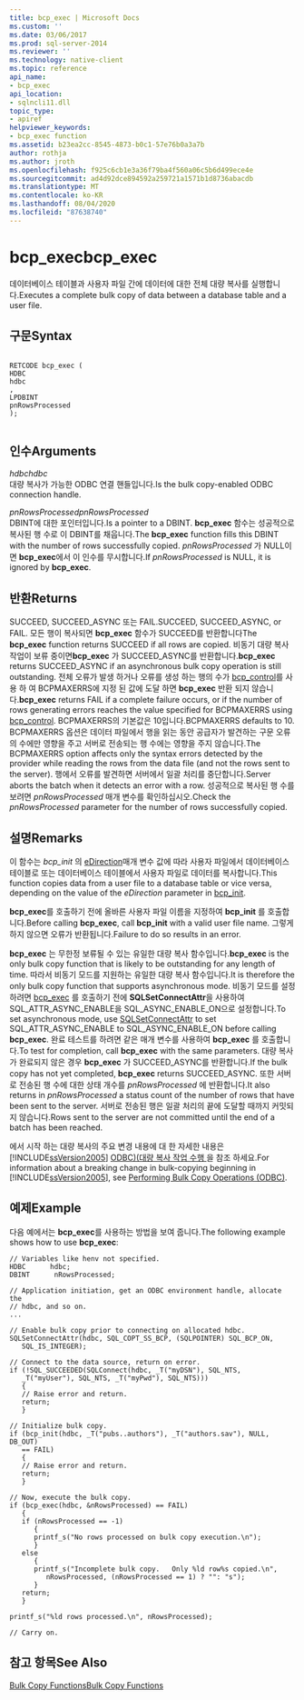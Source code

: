 ```yaml
---
title: bcp_exec | Microsoft Docs
ms.custom: ''
ms.date: 03/06/2017
ms.prod: sql-server-2014
ms.reviewer: ''
ms.technology: native-client
ms.topic: reference
api_name:
- bcp_exec
api_location:
- sqlncli11.dll
topic_type:
- apiref
helpviewer_keywords:
- bcp_exec function
ms.assetid: b23ea2cc-8545-4873-b0c1-57e76b0a3a7b
author: rothja
ms.author: jroth
ms.openlocfilehash: f925c6cb1e3a36f79ba4f560a06c5b6d499ece4e
ms.sourcegitcommit: ad4d92dce894592a259721a1571b1d8736abacdb
ms.translationtype: MT
ms.contentlocale: ko-KR
ms.lasthandoff: 08/04/2020
ms.locfileid: "87638740"
---
```

# <a name="bcp_exec"></a><span data-ttu-id="6bc38-102">bcp_exec</span><span class="sxs-lookup"><span data-stu-id="6bc38-102">bcp_exec</span></span>
  <span data-ttu-id="6bc38-103">데이터베이스 테이블과 사용자 파일 간에 데이터에 대한 전체 대량 복사를 실행합니다.</span><span class="sxs-lookup"><span data-stu-id="6bc38-103">Executes a complete bulk copy of data between a database table and a user file.</span></span>  
  
## <a name="syntax"></a><span data-ttu-id="6bc38-104">구문</span><span class="sxs-lookup"><span data-stu-id="6bc38-104">Syntax</span></span>  
  
```  
  
RETCODE bcp_exec (  
HDBC   
hdbc  
,  
LPDBINT   
pnRowsProcessed  
);  
  
```  
  
## <a name="arguments"></a><span data-ttu-id="6bc38-105">인수</span><span class="sxs-lookup"><span data-stu-id="6bc38-105">Arguments</span></span>  
 <span data-ttu-id="6bc38-106">*hdbc*</span><span class="sxs-lookup"><span data-stu-id="6bc38-106">*hdbc*</span></span>  
 <span data-ttu-id="6bc38-107">대량 복사가 가능한 ODBC 연결 핸들입니다.</span><span class="sxs-lookup"><span data-stu-id="6bc38-107">Is the bulk copy-enabled ODBC connection handle.</span></span>  
  
 <span data-ttu-id="6bc38-108">*pnRowsProcessed*</span><span class="sxs-lookup"><span data-stu-id="6bc38-108">*pnRowsProcessed*</span></span>  
 <span data-ttu-id="6bc38-109">DBINT에 대한 포인터입니다.</span><span class="sxs-lookup"><span data-stu-id="6bc38-109">Is a pointer to a DBINT.</span></span> <span data-ttu-id="6bc38-110">**bcp_exec** 함수는 성공적으로 복사된 행 수로 이 DBINT를 채웁니다.</span><span class="sxs-lookup"><span data-stu-id="6bc38-110">The **bcp_exec** function fills this DBINT with the number of rows successfully copied.</span></span> <span data-ttu-id="6bc38-111">*pnRowsProcessed* 가 NULL이면 **bcp_exec**에서 이 인수를 무시합니다.</span><span class="sxs-lookup"><span data-stu-id="6bc38-111">If *pnRowsProcessed* is NULL, it is ignored by **bcp_exec**.</span></span>  
  
## <a name="returns"></a><span data-ttu-id="6bc38-112">반환</span><span class="sxs-lookup"><span data-stu-id="6bc38-112">Returns</span></span>  
 <span data-ttu-id="6bc38-113">SUCCEED, SUCCEED_ASYNC 또는 FAIL.</span><span class="sxs-lookup"><span data-stu-id="6bc38-113">SUCCEED, SUCCEED_ASYNC, or FAIL.</span></span> <span data-ttu-id="6bc38-114">모든 행이 복사되면 **bcp_exec** 함수가 SUCCEED를 반환합니다</span><span class="sxs-lookup"><span data-stu-id="6bc38-114">The **bcp_exec** function returns SUCCEED if all rows are copied.</span></span> <span data-ttu-id="6bc38-115">비동기 대량 복사 작업이 보류 중이면**bcp_exec** 가 SUCCEED_ASYNC를 반환합니다.</span><span class="sxs-lookup"><span data-stu-id="6bc38-115">**bcp_exec** returns SUCCEED_ASYNC if an asynchronous bulk copy operation is still outstanding.</span></span> <span data-ttu-id="6bc38-116">전체 오류가 발생 하거나 오류를 생성 하는 행의 수가 [bcp_control](bcp-control.md)를 사용 하 여 BCPMAXERRS에 지정 된 값에 도달 하면 **bcp_exec** 반환 되지 않습니다.</span><span class="sxs-lookup"><span data-stu-id="6bc38-116">**bcp_exec** returns FAIL if a complete failure occurs, or if the number of rows generating errors reaches the value specified for BCPMAXERRS using [bcp_control](bcp-control.md).</span></span> <span data-ttu-id="6bc38-117">BCPMAXERRS의 기본값은 10입니다.</span><span class="sxs-lookup"><span data-stu-id="6bc38-117">BCPMAXERRS defaults to 10.</span></span> <span data-ttu-id="6bc38-118">BCPMAXERRS 옵션은 데이터 파일에서 행을 읽는 동안 공급자가 발견하는 구문 오류의 수에만 영향을 주고 서버로 전송되는 행 수에는 영향을 주지 않습니다.</span><span class="sxs-lookup"><span data-stu-id="6bc38-118">The BCPMAXERRS option affects only the syntax errors detected by the provider while reading the rows from the data file (and not the rows sent to the server).</span></span> <span data-ttu-id="6bc38-119">행에서 오류를 발견하면 서버에서 일괄 처리를 중단합니다.</span><span class="sxs-lookup"><span data-stu-id="6bc38-119">Server aborts the batch when it detects an error with a row.</span></span> <span data-ttu-id="6bc38-120">성공적으로 복사된 행 수를 보려면 *pnRowsProcessed* 매개 변수를 확인하십시오.</span><span class="sxs-lookup"><span data-stu-id="6bc38-120">Check the *pnRowsProcessed* parameter for the number of rows successfully copied.</span></span>  
  
## <a name="remarks"></a><span data-ttu-id="6bc38-121">설명</span><span class="sxs-lookup"><span data-stu-id="6bc38-121">Remarks</span></span>  
 <span data-ttu-id="6bc38-122">이 함수는 *bcp_init* 의 [eDirection](bcp-init.md)매개 변수 값에 따라 사용자 파일에서 데이터베이스 테이블로 또는 데이터베이스 테이블에서 사용자 파일로 데이터를 복사합니다.</span><span class="sxs-lookup"><span data-stu-id="6bc38-122">This function copies data from a user file to a database table or vice versa, depending on the value of the *eDirection* parameter in [bcp_init](bcp-init.md).</span></span>  
  
 <span data-ttu-id="6bc38-123">**bcp_exec**를 호출하기 전에 올바른 사용자 파일 이름을 지정하여 **bcp_init** 를 호출합니다.</span><span class="sxs-lookup"><span data-stu-id="6bc38-123">Before calling **bcp_exec**, call **bcp_init** with a valid user file name.</span></span> <span data-ttu-id="6bc38-124">그렇게 하지 않으면 오류가 반환됩니다.</span><span class="sxs-lookup"><span data-stu-id="6bc38-124">Failure to do so results in an error.</span></span>  
  
 <span data-ttu-id="6bc38-125">**bcp_exec** 는 무한정 보류될 수 있는 유일한 대량 복사 함수입니다.</span><span class="sxs-lookup"><span data-stu-id="6bc38-125">**bcp_exec** is the only bulk copy function that is likely to be outstanding for any length of time.</span></span> <span data-ttu-id="6bc38-126">따라서 비동기 모드를 지원하는 유일한 대량 복사 함수입니다.</span><span class="sxs-lookup"><span data-stu-id="6bc38-126">It is therefore the only bulk copy function that supports asynchronous mode.</span></span> <span data-ttu-id="6bc38-127">비동기 모드를 설정하려면 [bcp_exec](../native-client-odbc-api/sqlsetconnectattr.md) 를 호출하기 전에 **SQLSetConnectAttr**을 사용하여 SQL_ATTR_ASYNC_ENABLE을 SQL_ASYNC_ENABLE_ON으로 설정합니다.</span><span class="sxs-lookup"><span data-stu-id="6bc38-127">To set asynchronous mode, use [SQLSetConnectAttr](../native-client-odbc-api/sqlsetconnectattr.md) to set SQL_ATTR_ASYNC_ENABLE to SQL_ASYNC_ENABLE_ON before calling **bcp_exec**.</span></span> <span data-ttu-id="6bc38-128">완료 테스트를 하려면 같은 매개 변수를 사용하여 **bcp_exec** 를 호출합니다.</span><span class="sxs-lookup"><span data-stu-id="6bc38-128">To test for completion, call **bcp_exec** with the same parameters.</span></span> <span data-ttu-id="6bc38-129">대량 복사가 완료되지 않은 경우 **bcp_exec** 가 SUCCEED_ASYNC를 반환합니다.</span><span class="sxs-lookup"><span data-stu-id="6bc38-129">If the bulk copy has not yet completed, **bcp_exec** returns SUCCEED_ASYNC.</span></span> <span data-ttu-id="6bc38-130">또한 서버로 전송된 행 수에 대한 상태 개수를 *pnRowsProcessed* 에 반환합니다.</span><span class="sxs-lookup"><span data-stu-id="6bc38-130">It also returns in *pnRowsProcessed* a status count of the number of rows that have been sent to the server.</span></span> <span data-ttu-id="6bc38-131">서버로 전송된 행은 일괄 처리의 끝에 도달할 때까지 커밋되지 않습니다.</span><span class="sxs-lookup"><span data-stu-id="6bc38-131">Rows sent to the server are not committed until the end of a batch has been reached.</span></span>  
  
 <span data-ttu-id="6bc38-132">에서 시작 하는 대량 복사의 주요 변경 내용에 대 한 자세한 내용은 [!INCLUDE[ssVersion2005](../../includes/ssversion2005-md.md)] [ODBC&#41;&#40;대량 복사 작업 수행 ](../native-client-odbc-bulk-copy-operations/performing-bulk-copy-operations-odbc.md)을 참조 하세요.</span><span class="sxs-lookup"><span data-stu-id="6bc38-132">For information about a breaking change in bulk-copying beginning in [!INCLUDE[ssVersion2005](../../includes/ssversion2005-md.md)], see [Performing Bulk Copy Operations &#40;ODBC&#41;](../native-client-odbc-bulk-copy-operations/performing-bulk-copy-operations-odbc.md).</span></span>  
  
## <a name="example"></a><span data-ttu-id="6bc38-133">예제</span><span class="sxs-lookup"><span data-stu-id="6bc38-133">Example</span></span>  
 <span data-ttu-id="6bc38-134">다음 예에서는 **bcp_exec**를 사용하는 방법을 보여 줍니다.</span><span class="sxs-lookup"><span data-stu-id="6bc38-134">The following example shows how to use **bcp_exec**:</span></span>  
  
```  
// Variables like henv not specified.  
HDBC      hdbc;  
DBINT      nRowsProcessed;  
  
// Application initiation, get an ODBC environment handle, allocate the  
// hdbc, and so on.  
...   
  
// Enable bulk copy prior to connecting on allocated hdbc.  
SQLSetConnectAttr(hdbc, SQL_COPT_SS_BCP, (SQLPOINTER) SQL_BCP_ON,  
   SQL_IS_INTEGER);  
  
// Connect to the data source, return on error.  
if (!SQL_SUCCEEDED(SQLConnect(hdbc, _T("myDSN"), SQL_NTS,  
   _T("myUser"), SQL_NTS, _T("myPwd"), SQL_NTS)))  
   {  
   // Raise error and return.  
   return;  
   }  
  
// Initialize bulk copy.   
if (bcp_init(hdbc, _T("pubs..authors"), _T("authors.sav"), NULL, DB_OUT)  
   == FAIL)  
   {  
   // Raise error and return.  
   return;  
   }  
  
// Now, execute the bulk copy.   
if (bcp_exec(hdbc, &nRowsProcessed) == FAIL)  
   {  
   if (nRowsProcessed == -1)  
      {  
      printf_s("No rows processed on bulk copy execution.\n");  
      }  
   else  
      {  
      printf_s("Incomplete bulk copy.   Only %ld row%s copied.\n",  
         nRowsProcessed, (nRowsProcessed == 1) ? "": "s");  
      }  
   return;  
   }  
  
printf_s("%ld rows processed.\n", nRowsProcessed);  
  
// Carry on.  
```  
  
## <a name="see-also"></a><span data-ttu-id="6bc38-135">참고 항목</span><span class="sxs-lookup"><span data-stu-id="6bc38-135">See Also</span></span>  
 [<span data-ttu-id="6bc38-136">Bulk Copy Functions</span><span class="sxs-lookup"><span data-stu-id="6bc38-136">Bulk Copy Functions</span></span>](sql-server-driver-extensions-bulk-copy-functions.md)  
  
  
